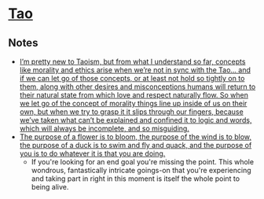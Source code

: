 # [Tao](https://en.wikipedia.org/wiki/Tao)

## Notes

- [I’m pretty new to Taoism, but from what I understand so far, concepts like morality and ethics arise when we’re not in sync with the Tao... and if we can let go of those concepts, or at least not hold so tightly on to them, along with other desires and misconceptions humans will return to their natural state from which love and respect naturally flow. So when we let go of the concept of morality things line up inside of us on their own, but when we try to grasp it it slips through our fingers, because we’ve taken what can’t be explained and confined it to logic and words, which will always be incomplete, and so misguiding.](https://www.reddit.com/r/taoism/comments/9rgqka/what_is_the_daoist_conceptionunderstanding_of/)
- [The purpose of a flower is to bloom, the purpose of the wind is to blow, the purpose of a duck is to swim and fly and quack, and the purpose of you is to do whatever it is that you are doing.](https://www.reddit.com/r/taoism/comments/9qnmt2/what_is_the_point_of_being_here_of_being_alive/)
  - If you're looking for an end goal you're missing the point. This whole wondrous, fantastically intricate goings-on that you're experiencing and taking part in right in this moment is itself the whole point to being alive.
